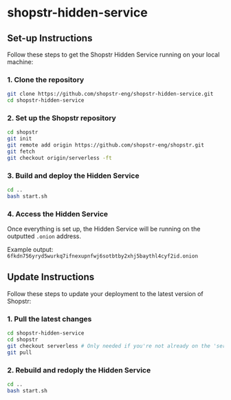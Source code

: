 # shopstr-hidden-service

## Set-up Instructions

Follow these steps to get the Shopstr Hidden Service running on your local machine:

### 1. Clone the repository

```bash
git clone https://github.com/shopstr-eng/shopstr-hidden-service.git
cd shopstr-hidden-service
```

### 2. Set up the Shopstr repository

```bash
cd shopstr
git init
git remote add origin https://github.com/shopstr-eng/shopstr.git
git fetch
git checkout origin/serverless -ft
```

### 3. Build and deploy the Hidden Service

```bash
cd ..
bash start.sh
```

### 4. Access the Hidden Service

Once everything is set up, the Hidden Service will be running on the outputted `.onion` address.

Example output: `6fkdn756yryd5wurkq7ifnexupnfwj6sotbtby2xhj5baythl4cyf2id.onion`

## Update Instructions

Follow these steps to update your deployment to the latest version of Shopstr:

### 1. Pull the latest changes

```bash
cd shopstr-hidden-service
cd shopstr
git checkout serverless # Only needed if you're not already on the 'serverless' branch.
git pull
```
### 2. Rebuild and redoply the Hidden Service

```bash
cd ..
bash start.sh
```
